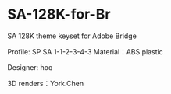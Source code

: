 # SA-128K-for-Br
SA 128K theme keyset for Adobe Bridge

Profile: SP SA 1-1-2-3-4-3
Material：ABS plastic

Designer: hoq

3D renders：York.Chen

